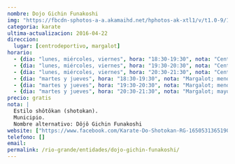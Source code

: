 ```yaml
---
nombre: Dojo Gichin Funakoshi
img: "https://fbcdn-sphotos-a-a.akamaihd.net/hphotos-ak-xtl1/v/t1.0-9/10626623_1650531761857087_5911791902209982295_n.jpg?oh=66b0a3a421f2f39d1dbdf1004f525c52&oe=57BDC174&__gda__=1471047239_b66b286878e53e5216bff6122dd88b93"
categoria: karate
ultima-actualizacion: 2016-04-22
direccion: 
  lugar: [centrodeportivo, margalot]
horario: 
  - {dia: "lunes, miércoles, viernes", hora: "18:30-19:30", nota: "Centro Deportivo; menores" }
  - {dia: "lunes, miércoles, viernes", hora: "19:30-20:30", nota: "Centro Deportivo; menores" }
  - {dia: "lunes, miércoles, viernes", hora: "20:30-21:30", nota: "Centro Deportivo; mayores" }
  - {dia: "martes y jueves", hora: "18:30-19:30", nota: "Margalot; menores" }
  - {dia: "martes y jueves", hora: "19:30-20:30", nota: "Margalot; menores" }
  - {dia: "martes y jueves", hora: "20:30-21:30", nota: "Margalot; mayores" }
precio: gratis
nota: | 
  Estilo shôtôkan (shotokan). 
  Municipio.
  Nombre alternativo: Dôjô Gichin Funakoshi
website: ["https://www.facebook.com/Karate-Do-Shotokan-RG-1650531365190460/"]
telefono: []
email: 
permalink: /rio-grande/entidades/dojo-gichin-funakoshi/
---
```


